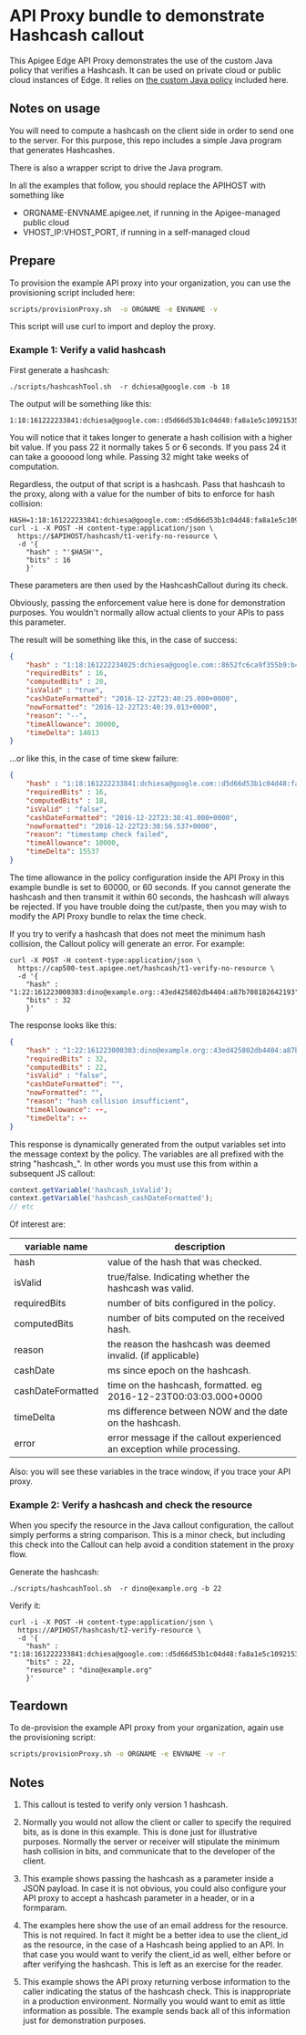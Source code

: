 # API Proxy bundle to demonstrate Hashcash callout

This Apigee Edge API Proxy demonstrates the use of the custom Java policy that verifies a Hashcash.
It can be used on private cloud or public cloud instances of Edge.  It relies on [the custom Java policy](../callout) included here.


## Notes on usage

You will need to compute a hashcash on the client side in order to send one to
the server. For this purpose, this repo includes a simple Java program that generates Hashcashes.

There is also a wrapper script to drive the Java program.

In all the examples that follow, you should replace the APIHOST with something like

* ORGNAME-ENVNAME.apigee.net, if running in the Apigee-managed public cloud
* VHOST_IP:VHOST_PORT, if running in a self-managed cloud

## Prepare

To provision the example API proxy into your organization, you can use the provisioning script included here:

```sh
scripts/provisionProxy.sh  -o ORGNAME -e ENVNAME -v
```

This script will use curl to import and deploy the proxy.



### Example 1: Verify a valid hashcash

First generate a hashcash:

```
./scripts/hashcashTool.sh  -r dchiesa@google.com -b 18
```
The output will be something like this:

```
1:18:161222233841:dchiesa@google.com::d5d66d53b1c04d48:fa8a1e5c10921535
```

You will notice that it takes longer to generate a hash collision with a
higher bit value.  If you pass 22 it normally takes 5 or 6 seconds.  If
you pass 24 it can take a goooood long while. Passing 32 might take
weeks of computation.

Regardless, the output of that script is a hashcash.  Pass that hashcash to the proxy, along with a value for the number of bits to enforce for hash collision:

```
HASH=1:18:161222233841:dchiesa@google.com::d5d66d53b1c04d48:fa8a1e5c10921535
curl -i -X POST -H content-type:application/json \
  https://$APIHOST/hashcash/t1-verify-no-resource \
  -d '{
    "hash" : "'$HASH'",
    "bits" : 16
    }'
```

These parameters are then used by the HashcashCallout during its check.

Obviously, passing the enforcement value here is done for demonstration purposes. You wouldn't
normally allow actual clients to your APIs to pass this parameter.

The result will be something like this, in the case of success:

```json
{
    "hash" : "1:18:161222234025:dchiesa@google.com::8652fc6ca9f355b9:b496b8e32454001d",
    "requiredBits" : 16,
    "computedBits" : 20,
    "isValid" : "true",
    "cashDateFormatted": "2016-12-22T23:40:25.000+0000",
    "nowFormatted": "2016-12-22T23:40:39.013+0000",
    "reason": "--",
    "timeAllowance": 30000,
    "timeDelta": 14013
}
```

...or like this, in the case of time skew failure:

```json
{
    "hash" : "1:18:161222233841:dchiesa@google.com::d5d66d53b1c04d48:fa8a1e5c10921535",
    "requiredBits" : 16,
    "computedBits" : 18,
    "isValid" : "false",
    "cashDateFormatted": "2016-12-22T23:38:41.000+0000",
    "nowFormatted": "2016-12-22T23:38:56.537+0000",
    "reason": "timestamp check failed",
    "timeAllowance": 10000,
    "timeDelta": 15537
}
```

The time allowance in the policy configuration inside the API Proxy in
this example bundle is set to 60000, or 60 seconds.  If you cannot
generate the hashcash and then transmit it within 60 seconds, the
hashcash will always be rejected. If you have trouble doing the
cut/paste, then you may wish to modify the API Proxy bundle to relax the
time check.


If you try to verify a hashcash that does not meet the minimum hash collision,
the Callout policy will generate an error. For example:

```
curl -X POST -H content-type:application/json \
  https://cap500-test.apigee.net/hashcash/t1-verify-no-resource \
  -d '{
    "hash" : "1:22:161223000303:dino@example.org::43ed425802db4404:a87b708182642193",
    "bits" : 32
    }'
```

The response looks like this:

```json
{
    "hash" : "1:22:161223000303:dino@example.org::43ed425802db4404:a87b708182642193",
    "requiredBits" : 32,
    "computedBits" : 22,
    "isValid" : "false",
    "cashDateFormatted": "",
    "nowFormatted": "",
    "reason": "hash collision insufficient",
    "timeAllowance": --,
    "timeDelta": --
}
```

This response is dynamically generated from the output variables set
into the message context by the policy.  The variables are all prefixed with the string "hashcash_".
In other words you must use this from within a subsequent JS callout:


```javascript
context.getVariable('hashcash_isValid');
context.getVariable('hashcash_cashDateFormatted');
// etc
```

Of interest are:

| variable name     | description                                                      |
| ----------------- |------------------------------------------------------------------|
| hash              | value of the hash that was checked.                              |
| isValid           | true/false. Indicating whether the hashcash was valid.           |
| requiredBits      | number of bits configured in the policy.                         |
| computedBits      | number of bits computed on the received hash.                    |
| reason            | the reason the hashcash was deemed invalid. (if applicable)      |
| cashDate          | ms since epoch on the hashcash.                                  |
| cashDateFormatted | time on the hashcash, formatted. eg 2016-12-23T00:03:03.000+0000 |
| timeDelta         | ms difference between NOW and the date on the hashcash.          |
| error             | error message if the callout experienced an exception while processing. |

Also: you will see these variables in the trace window, if you trace your API proxy.




### Example 2: Verify a hashcash and check the resource

When you specify the resource in the Java callout configuration, the
callout simply performs a string comparison. This is a minor check, but
including this check into the Callout can help avoid a condition
statement in the proxy flow.

Generate the hashcash:

```
./scripts/hashcashTool.sh  -r dino@example.org -b 22
```

Verify it:

```
curl -i -X POST -H content-type:application/json \
  https://APIHOST/hashcash/t2-verify-resource \
  -d '{
    "hash" : "1:18:161222233841:dchiesa@google.com::d5d66d53b1c04d48:fa8a1e5c10921535",
    "bits" : 22,
    "resource" : "dino@example.org"
    }'
```

## Teardown

To de-provision the example API proxy from your organization, again use the provisioning script:

```sh
scripts/provisionProxy.sh -o ORGNAME -e ENVNAME -v -r
```



## Notes

1. This callout is tested to verify only version 1 hashcash.

1. Normally you would not allow the client or caller to specify the
   required bits, as is done in this example. This is done just for
   illustrative purposes.  Normally the server or receiver will
   stipulate the minimum hash collision in bits, and communicate that to
   the developer of the client.

2. This example shows passing the hashcash as a parameter inside a JSON payload.
   In case it is not obvious, you could also configure your API proxy to accept
   a hashcash parameter in a header, or in a formparam.

3. The examples here show the use of an email address for the resource. This
   is not required. In fact it might be a better idea to use the client_id
   as the resource, in the case of a Hashcash being applied to an API.
   In that case you would want to verify the client_id as well, either before
   or after verifying the hashcash. This is left as an exercise for the reader.

4. This example shows the API proxy returning verbose information to the
   caller indicating the status of the hashcash check. This is
   inappropriate in a production environment.  Normally you would want
   to emit as little information as possible. The example sends back all
   of this information just for demonstration purposes.
